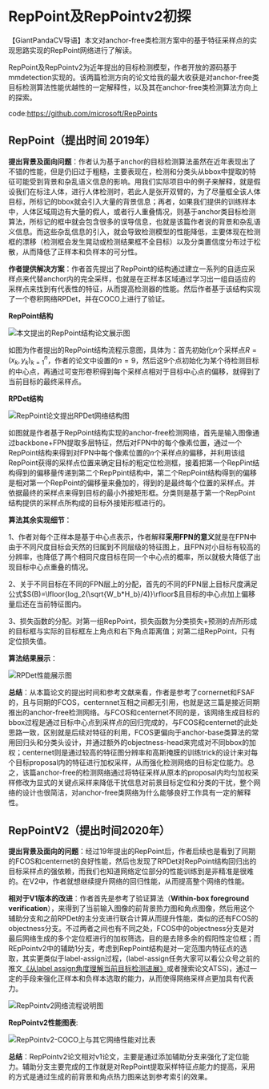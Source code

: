 # RepPoint及RepPointv2初探

【GiantPandaCV导语】本文对anchor-free类检测方案中的基于特征采样点的实现思路实现的RepPoint网络进行了解读。

RepPoint及RepPointv2为近年提出的目标检测模型，作者开放的源码基于mmdetection实现的。该两篇检测方向的论文给我的最大收获是对anchor-free类目标检测算法性能优越性的一定解释性，以及其在anchor-free类检测算法方向上的探索。

code:https://github.com/microsoft/RepPoints

## RepPoint（提出时间 2019年）

**提出背景及面向问题**：作者认为基于anchor的目标检测算法虽然在近年表现出了不错的性能，但是仍旧过于粗糙，主要表现在，检测和分类头从bbox中提取的特征可能受到背景和杂乱语义信息的影响。用我们实际项目中的例子来解释，就是假设我们在标注人体，进行人体检测时，若此人是张开双臂的，为了尽量框全该人体目标，所标记的bbox就会引入大量的背景信息；再者，如果我们提供的训练样本中，人体区域周边有大量的假人，或者行人重叠情况，则基于anchor类目标检测算法，所标记的框中就会包含很多的误导信息，也就是该篇作者说的背景和杂乱语义信息。而这些杂乱信息的引入，就会导致检测模型的性能降低，主要体现在检测框的漂移（检测框会发生晃动或检测结果框不全目标）以及分类置信度分布过于松散，从而降低了正样本和负样本的可分性。

**作者提供解决方案**：作者首先提出了RepPoint的结构通过建立一系列的自适应采样点来代替anchor内的完全采样，也就是在正样本区域通过学习出一组自适应的采样点来找到有代表性的特征，从而提高检测器的性能。然后作者基于该结构实现了一个卷积网络RPDet，并在COCO上进行了验证。

**RepPoint结构**  

![本文提出的RepPoint结构论文展示图](https://img-blog.csdnimg.cn/20210430111910489.png?x-oss-process=image/watermark,type_ZmFuZ3poZW5naGVpdGk,shadow_10,text_aHR0cHM6Ly9ibG9nLmNzZG4ubmV0L1NEQ29sZA==,size_16,color_FFFFFF,t_70)  

如图为作者提出的RepPoint结构流程示意图，具体为：首先初始化$n$个采样点$R={(x_k,y_k)}^{n}_{k=1}$，作者的论文中设置的$n=9$，然后这9个点初始化为某个待检测目标的中心点，再通过可变形卷积得到每个采样点相对于目标中心点的偏移，就得到了当前目标的最终采样点。

**RPDet结构**  

![RepPoint论文提出RPDet网络结构图](https://img-blog.csdnimg.cn/20210430110617876.png?x-oss-process=image/watermark,type_ZmFuZ3poZW5naGVpdGk,shadow_10,text_aHR0cHM6Ly9ibG9nLmNzZG4ubmV0L1NEQ29sZA==,size_16,color_FFFFFF,t_70)  

如图就是作者基于RepPoint结构实现的anchor-free检测网络，首先是输入图像通过backbone+FPN提取多层特征，然后对FPN中的每个像素位置，通过一个RepPoint结构来得到对FPN中每个像素位置的$n$个采样点的偏移，并利用该组RepPoint获得的采样点位置来确定目标的粗定位检测框，接着把第一个RepPint结构得到的偏移量传递到第二个RepPpint结构中，第二个RepPoint结构得到的偏移是相对第一个RepPoint的偏移量来叠加的，得到的是最终每个位置的采样点。并依据最终的采样点来得到目标的最小外接矩形框。分类则是基于第一个RepPoint结构提供的采样点所构成的目标外接矩形框进行的。

**算法其余实现细节**：

1、作者对每个正样本是基于中心点表示，作者解释**采用FPN的意义**就是在FPN中由于不同尺度目标会天然的归属到不同层级的特征图上，且FPN对小目标有较高的分辨率，也降低了两个相同尺度目标在同一个中心点的概率，所以就极大降低了出现目标中心点重叠的情况。

2、关于不同目标在不同的FPN层上的分配，首先的不同的FPN层上目标尺度满足公式$S(B)=\lfloor{log_2(\sqrt{W_b*H_b}/4)}\rfloor$且目标的中心点加上偏移量后还在当前特征图内。

3、损失函数的分配。对第一组RepPoint，损失函数为分类损失+预测的点所形成的目标框与实际的目标框左上角点和右下角点距离值；对第二组RepPoint，只有定位损失值。

**算法结果展示**：

![RPDet性能展示图](https://img-blog.csdnimg.cn/20210430110617940.png?x-oss-process=image/watermark,type_ZmFuZ3poZW5naGVpdGk,shadow_10,text_aHR0cHM6Ly9ibG9nLmNzZG4ubmV0L1NEQ29sZA==,size_16,color_FFFFFF,t_70)  

**总结**：从本篇论文的提出时间和参考文献来看，作者是参考了cornernet和FSAF的，且与同期的FCOS，centernnet互相之间都无引用，也就是这三篇是接近同期推出的anchor-free检测网络。与FCOS和centernet不同的是，该网络生成目标的bbox过程是通过目标中心点到采样点的回归完成的，与FCOS和centernet的此处思路一致，区别就是后续对特征的利用，FCOS更偏向于anchor-base类算法的常用回归头和分类头设计，并通过额外的objectness-head来完成对不同bbox的加权；centernet则是通过较高的特征图分辨率和高斯掩膜的训练trick的设计来对每个目标proposal内的特征进行加权采样，从而强化检测网络的目标定位能力。总之，该篇anchor-free的检测网络通过将特征采样从原本的proposal内均匀加权采样修改为显式的关键点采样来降低干扰信息对前景目标定位和分类的干扰，整个网络的设计也很简洁，对anchor-free类网络为什么能够良好工作具有一定的解释性。

## RepPointV2（提出时间2020年）

**提出背景及面向的问题**：经过19年提出的RepPoint后，作者后续也是看到了同期的FCOS和centernet的良好性能，然后也发现了RPDet对RepPoint结构回归出的目标采样点的强依赖，而我们也知道网络定位部分的性能训练到是非精准是很难的。在V2中，作者就想继续提升网络的回归性能，从而提高整个网络的性能。

**相对于V1版本的改进**：作者首先是参考了验证算法（**Within-box foreground verification**），来得到了当前输入图像的前背景热力图和角点图像，然后用这个辅助分支和之前RPDet的主分支进行联合计算从而提升性能，类似的还有FCOS的objectness分支。不过两者之间也有不同之处，FCOS中的objectness分支是对最后网络生成的多个定位框进行的加权筛选，目的是去除多余的假阳性定位框；而REpPointv2中的辅助1分支，考虑到RepPoint结构是对一定范围内特征点的选取，其实更类似于label-assign过程，(label-assign任务大家可以看公众号之前的推文[《从label assign角度理解当前目标检测进展》](https://mp.weixin.qq.com/s/qYEMhaWS_0lRvzqvmI-Ajg)或者搜索论文ATSS)，通过一定的手段来强化正样本和负样本选取的能力，从而使得网络采样点更加具有代表力。

![RepPointv2网络流程说明图](https://img-blog.csdnimg.cn/20210430112141945.png?x-oss-process=image/watermark,type_ZmFuZ3poZW5naGVpdGk,shadow_10,text_aHR0cHM6Ly9ibG9nLmNzZG4ubmV0L1NEQ29sZA==,size_16,color_FFFFFF,t_70)

**RepPointv2性能图表**:

![RepPointv2-COCO上与其它网络性能对比表](https://imgconvert.csdnimg.cn/aHR0cHM6Ly9tbWJpei5xcGljLmNuL21tYml6X3BuZy9aOHcyRXhyRmdEek5vMlFKTGt6UE9jaEs0QUpGSVJ2WVBWUXIxVHl3VWpkTlYyNE1FV1JUdWtCMW5pYzBEeWpteDRGeUtnblhWcGpJdGRTWGJabEVMWWcvNjQw?x-oss-process=image/format,png)

**总结**：RepPointv2论文相对v1论文，主要是通过添加辅助分支来强化了定位能力。辅助分支主要完成的工作就是对RepPoint提取采样特征点能力的提高，采用的方式是通过生成的前背景和角点热力图来达到参考索引的效果。



